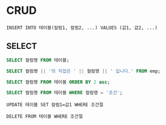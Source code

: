 # CRUD

`INSERT INTO 테이블(칼럼1, 칼럼2, ...) VALUES (값1, 값2, ...)`

## SELECT
```sql
SELECT 컬럼명 FROM 테이블;

SELECT 컬럼명 || '의 직업은 ' || 컬럼명 || ' 입니다.' FROM emp;

SELECT 컬럼명 FROM 테이블 ORDER BY 2 asc;

SELECT 컬럼명 FROM 테이블 WHERE 컬럼명 = '조건';
```

`UPDATE 테이블 SET 칼럼1=값1 WHERE 조건절`

`DELETE FROM 테이블 WHERE 조건절`